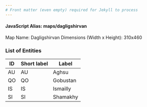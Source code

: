 ```yaml
---
# Front matter (even empty) required for Jekyll to process
---
```


#### JavaScript Alias: maps/dagligshirvan

Map Name: Dagligshirvan
Dimensions (Width x Height): 310x460





### List of Entities

ID | Short label | Label
---|---|---|
AU|AU|Aghsu
QO|QO|Gobustan
IS|IS|Ismailly
SI|SI|Shamakhy